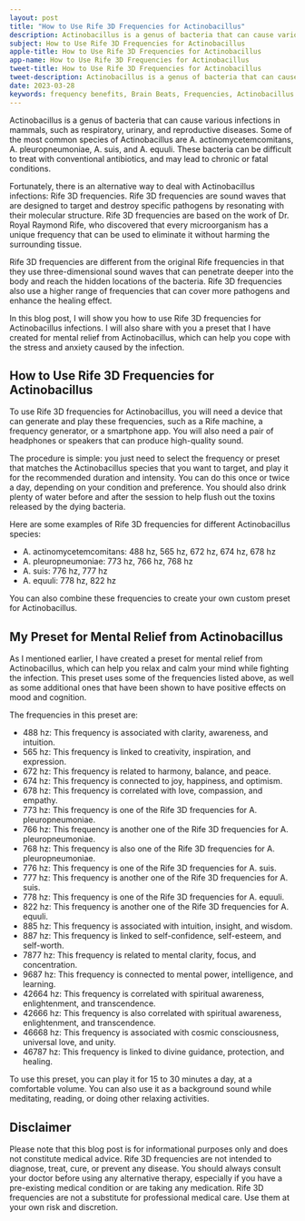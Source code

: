 ```yaml
---
layout: post
title: "How to Use Rife 3D Frequencies for Actinobacillus"
description: Actinobacillus is a genus of bacteria that can cause various infections in mammals, such as respiratory, urinary, and reproductive diseases.
subject: How to Use Rife 3D Frequencies for Actinobacillus
apple-title: How to Use Rife 3D Frequencies for Actinobacillus
app-name: How to Use Rife 3D Frequencies for Actinobacillus
tweet-title: How to Use Rife 3D Frequencies for Actinobacillus
tweet-description: Actinobacillus is a genus of bacteria that can cause various infections in mammals, such as respiratory, urinary, and reproductive diseases.
date: 2023-03-28
keywords: frequency benefits, Brain Beats, Frequencies, Actinobacillus 3D frequencies, brainwave entrainment, sound therapy, rife frequency
---
```


Actinobacillus is a genus of bacteria that can cause various infections in mammals, such as respiratory, urinary, and reproductive diseases. Some of the most common species of Actinobacillus are A. actinomycetemcomitans, A. pleuropneumoniae, A. suis, and A. equuli. These bacteria can be difficult to treat with conventional antibiotics, and may lead to chronic or fatal conditions.

Fortunately, there is an alternative way to deal with Actinobacillus infections: Rife 3D frequencies. Rife 3D frequencies are sound waves that are designed to target and destroy specific pathogens by resonating with their molecular structure. Rife 3D frequencies are based on the work of Dr. Royal Raymond Rife, who discovered that every microorganism has a unique frequency that can be used to eliminate it without harming the surrounding tissue.

Rife 3D frequencies are different from the original Rife frequencies in that they use three-dimensional sound waves that can penetrate deeper into the body and reach the hidden locations of the bacteria. Rife 3D frequencies also use a higher range of frequencies that can cover more pathogens and enhance the healing effect.

In this blog post, I will show you how to use Rife 3D frequencies for Actinobacillus infections. I will also share with you a preset that I have created for mental relief from Actinobacillus, which can help you cope with the stress and anxiety caused by the infection.

## How to Use Rife 3D Frequencies for Actinobacillus

To use Rife 3D frequencies for Actinobacillus, you will need a device that can generate and play these frequencies, such as a Rife machine, a frequency generator, or a smartphone app. You will also need a pair of headphones or speakers that can produce high-quality sound.

The procedure is simple: you just need to select the frequency or preset that matches the Actinobacillus species that you want to target, and play it for the recommended duration and intensity. You can do this once or twice a day, depending on your condition and preference. You should also drink plenty of water before and after the session to help flush out the toxins released by the dying bacteria.

Here are some examples of Rife 3D frequencies for different Actinobacillus species:

- A. actinomycetemcomitans: 488 hz, 565 hz, 672 hz, 674 hz, 678 hz
- A. pleuropneumoniae: 773 hz, 766 hz, 768 hz
- A. suis: 776 hz, 777 hz
- A. equuli: 778 hz, 822 hz

You can also combine these frequencies to create your own custom preset for Actinobacillus.

## My Preset for Mental Relief from Actinobacillus

As I mentioned earlier, I have created a preset for mental relief from Actinobacillus, which can help you relax and calm your mind while fighting the infection. This preset uses some of the frequencies listed above, as well as some additional ones that have been shown to have positive effects on mood and cognition.

The frequencies in this preset are:

- 488 hz: This frequency is associated with clarity, awareness, and intuition.
- 565 hz: This frequency is linked to creativity, inspiration, and expression.
- 672 hz: This frequency is related to harmony, balance, and peace.
- 674 hz: This frequency is connected to joy, happiness, and optimism.
- 678 hz: This frequency is correlated with love, compassion, and empathy.
- 773 hz: This frequency is one of the Rife 3D frequencies for A. pleuropneumoniae.
- 766 hz: This frequency is another one of the Rife 3D frequencies for A. pleuropneumoniae.
- 768 hz: This frequency is also one of the Rife 3D frequencies for A. pleuropneumoniae.
- 776 hz: This frequency is one of the Rife 3D frequencies for A. suis.
- 777 hz: This frequency is another one of the Rife 3D frequencies for A. suis.
- 778 hz: This frequency is one of the Rife 3D frequencies for A. equuli.
- 822 hz: This frequency is another one of the Rife 3D frequencies for A. equuli.
- 885 hz: This frequency is associated with intuition, insight, and wisdom.
- 887 hz: This frequency is linked to self-confidence, self-esteem, and self-worth.
- 7877 hz: This frequency is related to mental clarity, focus, and concentration.
- 9687 hz: This frequency is connected to mental power, intelligence, and learning.
- 42664 hz: This frequency is correlated with spiritual awareness, enlightenment, and transcendence.
- 42666 hz: This frequency is also correlated with spiritual awareness, enlightenment, and transcendence.
- 46668 hz: This frequency is associated with cosmic consciousness, universal love, and unity.
- 46787 hz: This frequency is linked to divine guidance, protection, and healing.

To use this preset, you can play it for 15 to 30 minutes a day, at a comfortable volume. You can also use it as a background sound while meditating, reading, or doing other relaxing activities.

## Disclaimer

Please note that this blog post is for informational purposes only and does not constitute medical advice. Rife 3D frequencies are not intended to diagnose, treat, cure, or prevent any disease. You should always consult your doctor before using any alternative therapy, especially if you have a pre-existing medical condition or are taking any medication. Rife 3D frequencies are not a substitute for professional medical care. Use them at your own risk and discretion.